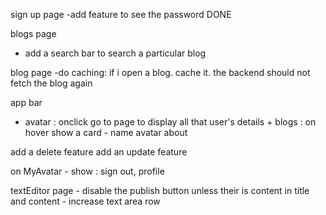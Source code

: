 sign up page
-add feature to see the password DONE

blogs page
- add a search bar to search a particular blog
<!-- - at the BACKEND add pagination and sorting logic  -->

blog page
-do caching: if i open a blog. cache it. the backend should not fetch the blog again

app bar
- avatar : onclick go to page to display all that user's details + blogs
         : on hover show a card - name avatar about

add a delete feature
add an update feature

on MyAvatar - show : sign out, profile

<!-- at the backend add date and time in the database -->

textEditor page - disable the publish button unless their is content in title and content 
                - increase text area row